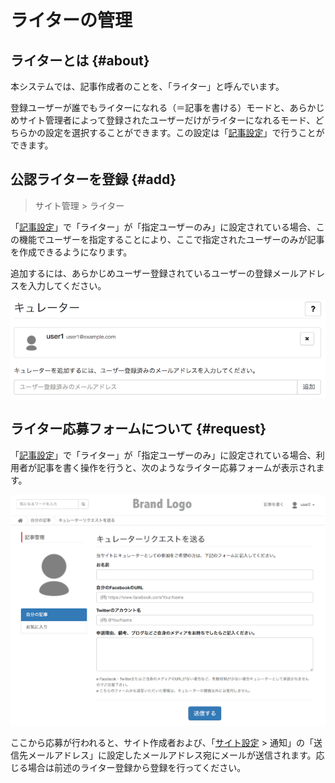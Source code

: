 # ライターの管理

## ライターとは {#about}

本システムでは、記事作成者のことを、「ライター」と呼んでいます。

登録ユーザーが誰でもライターになれる（＝記事を書ける）モードと、あらかじめサイト管理者によって登録されたユーザーだけがライターになれるモード、どちらかの設定を選択することができます。この設定は「[記事設定](../article_settings/#curator)」で行うことができます。

## 公認ライターを登録 {#add}

> サイト管理 > ライター

「[記事設定](../article_settings/#curator)」で「ライター」が「指定ユーザーのみ」に設定されている場合、この機能でユーザーを指定することにより、ここで指定されたユーザーのみが記事を作成できるようになります。

追加するには、あらかじめユーザー登録されているユーザーの登録メールアドレスを入力してください。

![](site_admin_curators.png)

## ライター応募フォームについて {#request}

「[記事設定](../article_settings/#curator)」で「ライター」が「指定ユーザーのみ」に設定されている場合、利用者が記事を書く操作を行うと、次のようなライター応募フォームが表示されます。

![](site_admin_curators_request.png)

ここから応募が行われると、サイト作成者および、「[サイト設定](../sites/) > 通知」の「送信先メールアドレス」に設定したメールアドレス宛にメールが送信されます。応じる場合は前述のライター登録から登録を行ってください。
